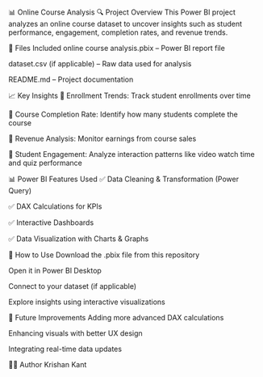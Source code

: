 📊 Online Course Analysis
🔍 Project Overview
This Power BI project analyzes an online course dataset to uncover insights such as student performance, engagement, completion rates, and revenue trends.

📁 Files Included
online course analysis.pbix – Power BI report file

dataset.csv (if applicable) – Raw data used for analysis

README.md – Project documentation

📈 Key Insights
📌 Enrollment Trends: Track student enrollments over time

📌 Course Completion Rate: Identify how many students complete the course

📌 Revenue Analysis: Monitor earnings from course sales

📌 Student Engagement: Analyze interaction patterns like video watch time and quiz performance

📊 Power BI Features Used
✅ Data Cleaning & Transformation (Power Query)

✅ DAX Calculations for KPIs

✅ Interactive Dashboards

✅ Data Visualization with Charts & Graphs

🚀 How to Use
Download the .pbix file from this repository

Open it in Power BI Desktop

Connect to your dataset (if applicable)

Explore insights using interactive visualizations

📢 Future Improvements
Adding more advanced DAX calculations

Enhancing visuals with better UX design

Integrating real-time data updates

👨‍💻 Author
Krishan Kant

